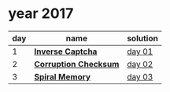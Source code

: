 # year 2017

| day | name | solution |
| --- | --- | --- |
| 1 | **[Inverse Captcha](https://adventofcode.com/2017/day/1)** | [day 01](/aoc/src/bin/aoc2017/aoc2017_02.rs) |
| 2 | **[Corruption Checksum](https://adventofcode.com/2017/day/2)** | [day 02](/aoc/src/bin/aoc2017/aoc2017_02.rs) |
| 3 | **[Spiral Memory](https://adventofcode.com/2017/day/3)** | [day 03](/aoc/src/bin/aoc2017/aoc2017_03.rs) |